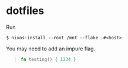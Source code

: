 # dotfiles

Run
```
$ nixos-install --root /mnt --flake .#<host>
```
You may need to add an impure flag.


> ```rust
> fn testing() { 1234 }
> ```
